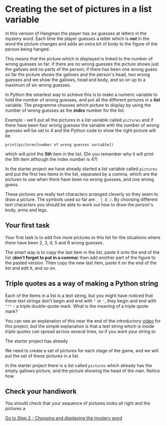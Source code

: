 # Creating the set of pictures in a list variable

In this version of Hangman the player has six guesses at letters in the mystery word. Each time the player guesses a letter which is **_not_** in the word the picture changes and adds an extra bit of body to the figure of the person being hanged.

This means that the picture which is displayed is linked to the number of wrong guesses so far: if there are no wrong guesses the picture shows just the gallows and no parts of the person; if there has been one wrong guess so far the picture shows the gallows and the person's head, two wrong guesses and we show the gallows, head and body, and so on up to a maximum of six wrong guesses.

In Python the smartest way to achieve this is to make a numeric variable to hold the number of wrong guesses, and put all the different pictures in a **_list_** variable. The programme chooses which picture to display by using the number of wrong guesses as the **_index_** number for the list.

Example - we'll put all the pictures in a list variable called ```pictures``` and if there have been four wrong guesses the variable with the number of wrong guesses will be set to 4 and the Python code to show the right picture will be
```
print(pictures[number of wrong guesses variable])
```
which will print the **_5th_** item in the list. (Do you remember why it will print the 5th item although the index number is 4?)

In the starter project we have already started a list variable called ```pictures``` and put the first two items in the list, separated by a comma, which are the pictures to use when there have been no wrong guesses, and one wrong guess.

These pictures are really text characters arranged cleverly so they seem to draw a picture. The symbols used so far are ```_ | O /```. By choosing different text characters you should be able to work out how to draw the person's body, arms and legs.
 
## Your first task

Your first task is to add five more pictures to this list for the situations where there have been 2, 3, 4, 5 and 6 wrong guesses. 

The smart way is to copy the last item in the list, paste it onto the end of the list (**don't forget to put in a comma**) then add another part of the figure to the pasted version. Then copy the new last item, paste it on the end of the list and edit it, and so on.


## Triple quotes as a way of making a Python string

Each of the items in a list is a text string, but you might have noticed that these text strings don't begin and end with `"` or `'`, they begin and end with `"""` - a triple double-quote mark. What is the meaning of a triple quote mark?

You can see an explanation of this near the end of the introductory [video](https://youtu.be/FOJO9RdFEF8) for this project, but the simple explanation is that a text string which is inside *triple* quotes can spread across several lines, so if you want your string to 


The starter project has already 

We need to create a set of pictures for each stage of the game, and we will put the set of these pictures in a list.

In the starter project there is a list called ```pictures``` which already has the empty gallows picture, and the picture showing the head of the man. Notice how 

## Check your handiwork

You should check that your sequence of pictures looks all right and the pictures a

[Go to Step 2 - Choosing and displaying the mystery word](../step02-choose_word_and_display/STEP2.md)
